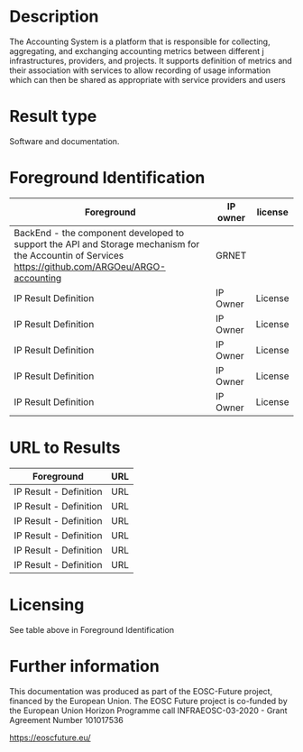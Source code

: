 # Description

The Accounting System is a platform that is responsible for collecting, aggregating, and exchanging accounting metrics between different j infrastructures, providers, and projects. It supports definition of metrics and their association with services to allow recording of usage information which can then be shared as appropriate with service providers and users

# Result type

Software and documentation.

# Foreground Identification

| Foreground | IP owner | license|
|------------|----------|--------|
|BackEnd - the component developed to support the API and Storage mechanism for the Accountin of Services https://github.com/ARGOeu/ARGO-accounting|GRNET||
|IP Result	Definition|IP Owner|License|
|IP Result	Definition|IP Owner|License|
|IP Result	Definition|IP Owner|License|
|IP Result	Definition|IP Owner|License|
|IP Result	Definition|IP Owner|License|

# URL to Results

| Foreground | URL|
|------------|----------|
|IP Result	- Definition| URL|
|IP Result	- Definition| URL|
|IP Result	- Definition| URL|
|IP Result	- Definition| URL|
|IP Result	- Definition| URL|
|IP Result	- Definition| URL|

# Licensing
See table above in Foreground Identification

# Further information
This documentation was produced as part of the EOSC-Future project, financed by the European Union.
The EOSC Future project is co-funded by the European Union Horizon Programme call INFRAEOSC-03-2020 - Grant Agreement Number 101017536

https://eoscfuture.eu/


